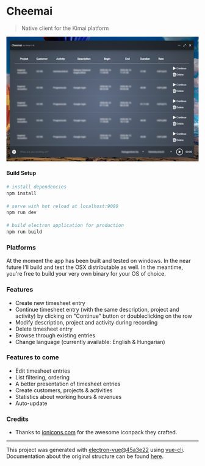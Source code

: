 # Cheemai

> Native client for the Kimai platform

![Cheemai preview](src/renderer/assets/Preview.png "Cheemai: a native Kimai client")

#### Build Setup

``` bash
# install dependencies
npm install

# serve with hot reload at localhost:9080
npm run dev

# build electron application for production
npm run build
```

### Platforms

At the moment the app has been built and tested on windows. In the near future I'll build and test the OSX distributable 
as well. In the meantime, you're free to build your very own binary for your OS of choice. 

### Features

* Create new timesheet entry
* Continue timesheet entry (with the same description, project and activity) by clicking on "Continue" button or doubleclicking on the row
* Modify description, project and activity during recording
* Delete timesheet entry
* Browse through existing entries
* Change language (currently available: English & Hungarian)

### Features to come

* Edit timesheet entries
* List filtering, ordering
* A better presentation of timesheet entries
* Create customers, projects & activities
* Statistics about working hours & revenues
* Auto-update

### Credits

 * Thanks to [ionicons.com](http://ionicons.com/) for the awesome iconpack they crafted.

---

This project was generated with [electron-vue](https://github.com/SimulatedGREG/electron-vue)@[45a3e22](https://github.com/SimulatedGREG/electron-vue/tree/45a3e224e7bb8fc71909021ccfdcfec0f461f634) using [vue-cli](https://github.com/vuejs/vue-cli). Documentation about the original structure can be found [here](https://simulatedgreg.gitbooks.io/electron-vue/content/index.html).
